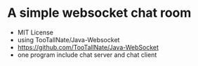 # A simple websocket chat room
* MIT License
* using TooTallNate/Java-Websocket
* https://github.com/TooTallNate/Java-WebSocket
* one program include chat server and chat client 